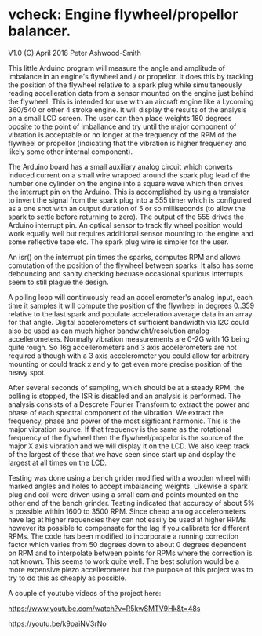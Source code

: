 
vcheck: Engine flywheel/propellor balancer. 
==========================================
V1.0 (C) April 2018 Peter Ashwood-Smith
  
This little Arduino program will measure the angle and amplitude of imbalance in an engine's flywheel and / or propellor.
It does this by tracking the position of the flywheel relative to a spark plug while simultaneously reading accelleration data 
from a sensor mounted on the engine just behind the flywheel. This is intended for use with an aircraft engine like a Lycoming
360/540 or other 4 stroke engine. It will display the results of the analysis on a small LCD screen. The user can then place
weights 180 degrees oposite to the point of imballance and try until the major component of vibration is acceptable or no 
longer at the frequency of the RPM of the flywheel or propellor (indicating that the vibration is higher frequency and likely
some other internal component).
  
The Arduino board has a small auxiliary analog circuit which converts induced current on a small wire wrapped around the spark
plug lead of the number one cylinder on the engine into a square wave which then drives the interrupt pin on the Arduino.
This is accomplished by using a transistor to invert the signal from the spark plug into a 555 timer which is configured as a one 
shot with an output duration of 5 or so milliseconds (to allow the spark to settle before returning to zero). The output of the
555 drives the Arduino interrupt pin. An optical sensor to track fly wheel position would work equally well but requires additional
sensor mounting to the engine and some reflective tape etc. The spark plug wire is simpler for the user.
  
An isr() on the interrupt pin times the sparks, computes RPM and allows comutation of the position of the flywheel between 
sparks. It also has some debouncing and sanity checking becuase occasional spurious interrupts seem to still plague the design.
  
A polling loop will continuously read an accellerometer's analog input, each time it samples it will compute the 
position of the flywheel in degrees 0..359 relative to the last spark and populate acceleration average data in an array for that
angle. Digital accelerometers of sufficient bandwidth via I2C could also be used as can much higher bandwidht/resolution 
analog accellerometers. Normally vibration measurements are 0-2G with 1G being quite rough. So 16g accellerometers and 3 axis 
accelerometers are not required although with a 3 axis accelerometer you could allow for arbitrary mounting or could track x and y 
to get even more precise position of the heavy spot.
  
After several seconds of sampling, which should be at a steady RPM, the polling is stopped, the ISR is disabled and an analysis
is performed. The analysis consists of a Descrete Fourier Transform to extract the power and phase of each spectral component of
the vibration. We extract the frequency, phase and power of the most sigificant harmonic. This is the major vibration source.
If that frequency is the same as the rotational frequency of the flywheel then the flywheel/propelor is the source of the major
X axis vibration and we will display it on the LCD. We also keep track of the largest of these that we have seen since start up and 
dsplay the largest at all times on the LCD.

Testing was done using a bench grider modified with a wooden wheel with marked angles and holes to accept imbalancing weights. 
Likewise a spark plug and coil were driven using a small cam and points mounted on the other end of the bench grinder. 
Testing indicated that accuracy of about 5% is possible within 1600 to 3500 RPM. Since cheap analog accelerometers have lag
at higher requencies they can not easily be used at higher RPMs however its possible to compensate for the lag if you calibrate
for different RPMs. The code has been modified to incorporate a running correction factor which varies from 50 degrees down to
about 0 degrees dependent on RPM and to interpolate between points for RPMs where the correction is not known. This seems to
work quite well. The best solution would be a more expensive piezo accellerometer but the purpose of this project was to try to 
do this as cheaply as possible. 

A couple of youtube videos of the project here:

https://www.youtube.com/watch?v=R5kwSMTV9Hk&t=48s

https://youtu.be/k9paiNV3rNo


